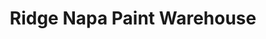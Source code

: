 ---
title: "Ridge Napa Paint Warehouse"
url: /south-bend/ridge-napa-paint-warehouse/
shop: Autoteile
---